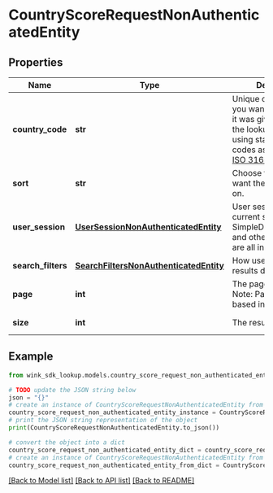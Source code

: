 # CountryScoreRequestNonAuthenticatedEntity


## Properties

Name | Type | Description | Notes
------------ | ------------- | ------------- | -------------
**country_code** | **str** | Unique country code you want to search in as it was given to you in the lookup entry or by using standard country codes as defined here [ISO 3166-1 alpha-2](https://en.wikipedia.org/wiki/ISO_3166-1_alpha-2). | 
**sort** | **str** | Choose the criteria you want the results sorted on. | 
**user_session** | [**UserSessionNonAuthenticatedEntity**](UserSessionNonAuthenticatedEntity.md) | User session is the current search state. SimpleDateTimeItinerary and other data points are all included here. | 
**search_filters** | [**SearchFiltersNonAuthenticatedEntity**](SearchFiltersNonAuthenticatedEntity.md) | How user likes to have results displayed | [optional] 
**page** | **int** | The page to paginate to. Note: Page uses a 0-based index. | [default to 0]
**size** | **int** | The result size to return. | [default to 6]

## Example

```python
from wink_sdk_lookup.models.country_score_request_non_authenticated_entity import CountryScoreRequestNonAuthenticatedEntity

# TODO update the JSON string below
json = "{}"
# create an instance of CountryScoreRequestNonAuthenticatedEntity from a JSON string
country_score_request_non_authenticated_entity_instance = CountryScoreRequestNonAuthenticatedEntity.from_json(json)
# print the JSON string representation of the object
print(CountryScoreRequestNonAuthenticatedEntity.to_json())

# convert the object into a dict
country_score_request_non_authenticated_entity_dict = country_score_request_non_authenticated_entity_instance.to_dict()
# create an instance of CountryScoreRequestNonAuthenticatedEntity from a dict
country_score_request_non_authenticated_entity_from_dict = CountryScoreRequestNonAuthenticatedEntity.from_dict(country_score_request_non_authenticated_entity_dict)
```
[[Back to Model list]](../README.md#documentation-for-models) [[Back to API list]](../README.md#documentation-for-api-endpoints) [[Back to README]](../README.md)


